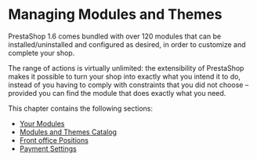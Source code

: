 # Managing Modules and Themes

PrestaShop 1.6 comes bundled with over 120 modules that can be installed/uninstalled and configured as desired, in order to customize and complete your shop.

The range of actions is virtually unlimited: the extensibility of PrestaShop makes it possible to turn your shop into exactly what you intend it to do, instead of you having to comply with constraints that you did not choose – provided you can find the module that does exactly what you need.

This chapter contains the following sections:

* [Your Modules](your-modules.md)
* [Modules and Themes Catalog](modules-and-themes-catalog.md)
* [Front office Positions](front-office-positions.md)
* [Payment Settings](payment-settings.md)
